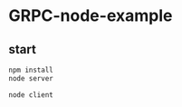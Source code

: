 # GRPC-node-example

## start
```javascript
npm install
node server
```

```javascript
node client
```
